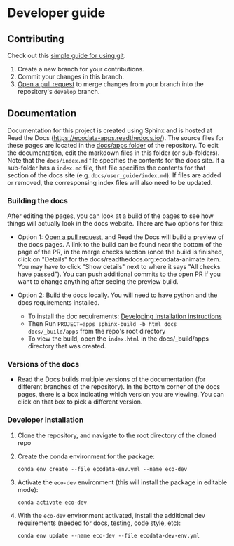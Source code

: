 # Developer guide

## Contributing
Check out this [simple guide for using git](https://rogerdudler.github.io/git-guide/).

1. Create a new branch for your contributions.
2. Commit your changes in this branch.
3. [Open a pull request](https://github.com/jemissik/ecodata/pulls) to merge changes from your branch into the
repository's ``develop`` branch.


## Documentation

Documentation for this project is created using Sphinx and is hosted at Read the Docs (https://ecodata-apps.readthedocs.io/). The source files
for these pages are located in the [docs/apps folder](https://github.com/jemissik/ecodata/tree/develop/docs/apps) of the repository. To edit the documentation, edit the markdown files in this folder (or sub-folders). Note that the ``docs/index.md`` file specifies the contents for the docs site. If a sub-folder has a ``index.md`` file, that file specifies the contents for that section of the docs site (e.g. ``docs/user_guide/index.md``). If files are added or removed, the corresponsing index files will also need to be updated.

### Building the docs
After editing the pages, you can look at a build of the pages to see how things will actually look in the docs website. There are two options for this:
- Option 1: [Open a pull request](https://github.com/jemissik/ecodata/pulls), and Read the Docs will build a preview of the docs pages. A link to the build can be found near the bottom of the page of the PR, in the merge checks section (once the build is finished, click on "Details" for the docs/readthedocs.org:ecodata-animate item.
You may have to click "Show details" next to where it says "All checks have passed"). You can push additional commits to the open PR if you want to change anything after seeing the preview build.
- Option 2: Build the docs locally. You will need to have python and the docs requirements installed.

    - To install the doc requirements: [Developing Installation instructions](#developer-installation)
    - Then Run ``PROJECT=apps sphinx-build -b html docs docs/_build/apps`` from the repo's root directory
    - To view the build, open the ``index.html`` in the docs/_build/apps directory that was created.

### Versions of the docs
- Read the Docs builds multiple versions of the documentation (for different branches of the repository). In the bottom corner of the docs pages, there is a box indicating which version you are viewing. You can click on that box to pick a different version.


### Developer installation

1. Clone the repository, and navigate to the root directory of the cloned repo
2. Create the conda environment for the package:

    ```
    conda env create --file ecodata-env.yml --name eco-dev
    ```
3. Activate the `eco-dev` environment (this will install the package in editable mode):

    ```
    conda activate eco-dev
    ```
4. With the `eco-dev` environment activated, install the additional dev requirements (needed for docs, testing, code style, etc):

    ```
    conda env update --name eco-dev --file ecodata-dev-env.yml
    ```